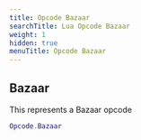 ```yaml
---
title: Opcode Bazaar
searchTitle: Lua Opcode Bazaar
weight: 1
hidden: true
menuTitle: Opcode Bazaar
---
```

## Bazaar

This represents a Bazaar opcode
```lua
Opcode.Bazaar
```